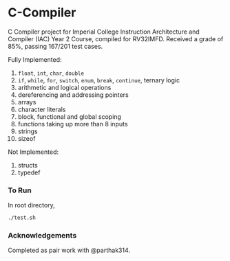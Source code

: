 # C-Compiler
C Compiler project for Imperial College Instruction Architecture and Compiler (IAC) Year 2 Course, compiled for RV32IMFD. Received a grade of 85%, passing 167/201 test cases.

Fully Implemented:
1. `float`, `int`, `char`, `double`
2. `if`, `while`, `for`, `switch`, `enum`, `break`, `continue`, ternary logic
3. arithmetic and logical operations
4. dereferencing and addressing pointers
5. arrays
6. character literals
7. block, functional and global scoping
8. functions taking up more than 8 inputs
9. strings
10. sizeof

Not Implemented:
1. structs
2. typedef

### To Run ###
In root directory,
```bash
./test.sh
```

### Acknowledgements ###
Completed as pair work with @parthak314. 
